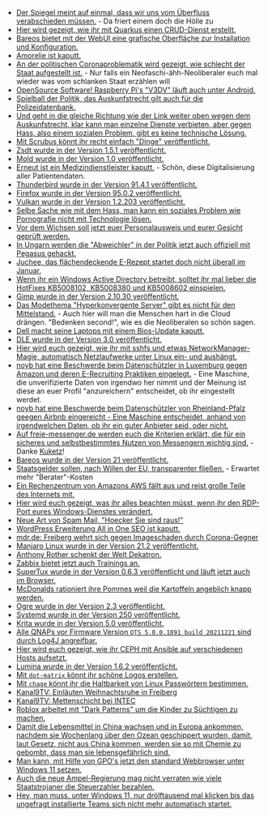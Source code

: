 * [Der Spiegel meint auf einmal, dass wir uns vom Überfluss verabschieden müssen.](https://blog.fefe.de/?ts=9f414390) - Da friert einem doch die Hölle zu
* [Hier wird gezeigt, wie ihr mit Quarkus einen CRUD-Dienst erstellt.](https://www.opensourcerers.org/2021/12/20/how-to-quickly-create-a-crud-service-with-quarkus/)
* [Bareos bietet mit der WebUI eine grafische Oberfläche zur Installation und Konfiguration.](https://www.bareos.com/de/bareos-webui-installation-und-konfiguration/)
* [Amorelie ist kaputt.](https://www.borncity.com/blog/2021/12/20/datenschutzvorfall-bei-erotikshop-amorelie-dez-2021/)
* [An der politischen Coronaproblematik wird gezeigt, wie schlecht der Staat aufgestellt ist.](https://blog.fefe.de/?ts=9f3eb126) - Nur falls ein Neofaschi-ähh-Neoliberaler euch mal wieder was vom schlanken Staat erzählen will
* [OpenSource Software! Raspberry Pi's "V3DV" läuft auch unter Android.](https://www.phoronix.com/scan.php?page=news_item&px=Raspberry-Pi-V3DV-Android)
* [Spielball der Politik, das Auskunfstrecht gilt auch für die Polizeidatenbank.](https://freiheitsrechte.org/polizeidatenbanken/)
* [Und geht in die gleiche Richtung wie der Link weiter oben wegen dem Auskunfstrecht, klar kann man einzelne Dienste verbieten, aber gegen Hass, also einem sozialen Problem, gibt es keine technische Lösung.](https://netzpolitik.org/2021/edit-policy-telegram-sperren-warum-es-keine-technische-loesung-gegen-hass-gibt/)
* [Mit Scrubus könnt ihr recht einfach "Dinge" veröffentlicht.](https://opensource.com/article/21/12/desktop-publishing-scribus)
* [Zsdt wurde in der Version 1.5.1 veröffentlicht.](https://www.phoronix.com/scan.php?page=news_item&px=Zstd-1.5.1-Released)
* [Mold wurde in der Version 1.0 veröffentlicht.](https://www.phoronix.com/scan.php?page=news_item&px=Mold-1.0-Released)
* [Erneut ist ein Medizindienstleister kaputt.](https://www.borncity.com/blog/2021/12/20/cyberangriffe-auf-compugroup-medical-se-co-kgaa/) - Schön, diese Digitalisierung aller Patientendaten.
* [Thunderbird wurde in der Version 91.4.1 veröffentlicht.](https://www.borncity.com/blog/2021/12/20/thunderbird-91-4-1/)
* [Firefox wurde in der Version 95.0.2 veröffentlicht.](https://www.borncity.com/blog/2021/12/20/firefox-95-0-2-freigegeben/)
* [Vulkan wurde in der Version 1.2.203 veröffentlicht.](https://www.phoronix.com/scan.php?page=news_item&px=Vulkan-1.2.203)
* [Selbe Sache wie mit dem Hass, man kann ein soziales Problem wie Pornografie nicht mit Technologie lösen.](https://netzpolitik.org/2021/kommentar-niemand-kann-jugendliche-vor-pornos-schuetzen/)
* [Vor dem Wichsen soll jetzt euer Personalausweis und eurer Gesicht geprüft werden.](https://netzpolitik.org/2021/privatsphaere-jugendschuetzerinnen-wollen-ausweiskontrolle-vor-pornoseiten/)
* [In Ungarn werden die "Abweichler" in der Politik jetzt auch offiziell mit Pegasus gehackt.](https://netzpolitik.org/2021/staatstrojaner-polnische-oppositionelle-mit-pegasus-gehackt/)
* [Juchee, das flächendeckende E-Rezept startet doch nicht überall im Januar.](https://netzpolitik.org/2021/gesundheitsdigitalisierung-das-e-rezept-kommt-doch-noch-nicht/)
* [Wenn ihr ein Windows Active Directory betreibt, solltet ihr mal lieber die HotFixes KB5008102, KB5008380 und KB5008602 einspielen.](https://www.bleepingcomputer.com/news/microsoft/microsoft-warns-of-easy-windows-domain-takeover-via-active-directory-bugs/)
* [Gimp wurde in der Version 2.10.30 veröffentlicht.](https://www.phoronix.com/scan.php?page=news_item&px=GIMP-2.10.30-Released)
* [Das Modethema "Hyperkonvergente Server" gibt es nicht für den Mittelstand.](https://www.windowspro.de/news/gartner-quadrant-2021-fuer-hyperkonvergente-infrastrukturen-nutanix-vmware-fuehrend-microsoft) - Auch hier will man die Menschen hart in die Cloud drängen. "Bedenken second!", wie es die Neoliberalen so schön sagen.
* [Dell macht seine Laptops mit einem Bios-Update kaputt.](https://www.bleepingcomputer.com/news/technology/new-dell-bios-updates-cause-laptops-and-desktops-not-to-boot/)
* [DLE wurde in der Version 3.0 veröffentlicht.](https://www.postgresql.org/about/news/database-lab-engine-30-ui-persistent-clones-postgresql-14-more-2376/)
* [Hier wird euch gezeigt, wie ihr mit sshfs und etwas NetworkManager-Magie, automatisch Netzlaufwerke unter Linux ein- und aushängt.](https://odoepner.wordpress.com/2021/12/21/mount-unmount-sshfs-as-network-goes-up-down/)
* [noyb hat eine Beschwerde beim Datenschützler in Luxemburg gegen Amazon und deren E-Recruiting Praktiken eingelegt.](https://noyb.eu/en/complaint-filed-help-my-recruiter-algorithm) - Eine Maschine, die unverifizierte Daten von irgendwo her nimmt und der Meinung ist diese an euer Profil "anzureichern" entscheidet, ob ihr eingestellt werdet.
* [noyb hat eine Beschwerde beim Datenschützler von Rheinland-Pfalz geegen Airbnb eingereicht - Eine Maschine entscheidet, anhand von irgendwelchen Daten, ob ihr ein guter Anbieter seid, oder nicht.](https://noyb.eu/en/gdpr-complaint-airbnb-hosts-mercy-algorithms)
* [Auf freie-messenger.de werden euch die Kriterien erklärt, die für ein sicheres und selbstbestimmtes Nutzen von Messengern wichtig sind.](https://www.freie-messenger.de/) - Danke [Kuketz](https://www.kuketz-blog.de/freie-messenger-gedanken-zu-whatsapp-e2ee-und-interoperabilitaet/)!
* [Bareos wurde in der Version 21 veröffentlicht.](https://www.bareos.com/de/bareos-21-de/)
* [Staatsgelder sollen, nach Willen der EU, transparenter fließen.](https://netzpolitik.org/2021/media-freedom-act-eu-kommission-will-transparenz-bei-staatsgeld-fuer-medien/) - Erwartet mehr "Berater"-Kosten
* [Ein Rechenzentrum von Amazons AWS fällt aus und reist große Teile des Internets mit.](https://www.borncity.com/blog/2021/12/22/ist-das-internet-wieder-kaputt-strung-groer-plattformen-22-12-2021/)
* [Hier wird euch gezeigt, was ihr alles beachten müsst, wenn ihr den RDP-Port eures Windows-Dienstes verändert.](http://woshub.com/change-rdp-port-3389-windows/)
* [Neue Art von Spam Mail, "Hoecker Sie sind raus!"](https://www.bleepingcomputer.com/news/security/dridex-malware-trolls-employees-with-fake-job-termination-emails/)
* [WordPress Erweiterung All in One SEO ist kaputt.](https://www.borncity.com/blog/2021/12/22/wordpress-800-000-webseiten-durch-all-in-one-seo-plugin-kompromittierbar/)
* [mdr.de: Freiberg wehrt sich gegen Imageschaden durch Corona-Gegner](https://www.mdr.de/nachrichten/sachsen/chemnitz/freiberg/corona-imagekampagne-freiberg-gegen-spaziergaenge-100.html)
* [Manjaro Linux wurde in der Version 21.2 veröffentlicht.](https://www.phoronix.com/scan.php?page=news_item&px=Manjaro-21.2-Released)
* [Anthony Rother schenkt der Welt Dekatron.](https://anthonyrother.bandcamp.com/album/dekatron?from=fanpub_fb)
* [Zabbix bietet jetzt auch Trainings an.](https://www.zabbix.com/training_courses_extra?language=english&course=advanced%20problem%20and%20anomaly%20detection%20with%20zabbix%2Cadvanced%20zabbix%20data%20pre-processing%2Cadvanced%20zabbix%20security%20administration%2Cautomation%20and%20integration%20with%20zabbix%20api)
* [SuperTux wurde in der Version 0.6.3 veröffentlicht und läuft jetzt auch im Browser.](https://www.phoronix.com/scan.php?page=news_item&px=SuperTux-0.6.3)
* [McDonalds rationiert ihre Pommes weil die Kartoffeln angeblich knapp werden.](https://blog.fefe.de/?ts=9f3dd339)
* [Ogre wurde in der Version 2.3 veröffentlicht.](https://www.phoronix.com/scan.php?page=news_item&px=Ogre-2.3-Released)
* [Systemd wurde in der Version 250 veröffentlicht.](https://www.phoronix.com/scan.php?page=news_item&px=systemd-250)
* [Krita wurde in der Version 5.0 veröffentlicht.](https://lwn.net/Articles/879679/rss)
* [Alle QNAPs vor Firmware Version `QTS 5.0.0.1891 build 20211221` sind durch Log4J angreifbar.](https://www.borncity.com/blog/2021/12/26/qnap-firmware-update-version-qts-5-0-0-1891-build-20211221-und-log4j-schwachstelle/)
* [Hier wird euch gezeigt, wie ihr CEPH mit Ansible auf verschiedenen Hosts aufsetzt.](https://opensource.com/article/21/1/ceph-raspberry-pi)
* [Lumina wurde in der Version 1.6.2 veröffentlicht.](https://www.phoronix.com/scan.php?page=news_item&px=Lumina-Desktop-1.6.2)
* [Mit `dot-matrix` könnt ihr schöne Logos erstellen.](https://opensource.com/article/21/12/dot-matrix)
* [Mit `chage` könnt ihr die Haltbarkeit von Linux Passwörtern bestimmen.](https://www.shellhacks.com/linux-set-password-to-never-expire/)
* [Kanal9TV: Einläuten Weihnachtsruhe in Freiberg](https://www.youtube.com/watch?v=TPyMxthLQso)
* [Kanal9TV: Mettenschicht bei INTEC](https://www.youtube.com/watch?v=X8ucvTzue90)
* [Roblox arbeitet mit "Dark Patterns" um die Kinder zu Süchtigen zu machen.](https://netzpolitik.org/2021/kritik-an-online-plattform-roblox-und-die-jungen-spiele-entwicklerinnen/)
* [Damit die Lebensmittel in China wachsen und in Europa ankommen, nachdem sie Wochenlang über den Ozean geschippert wurden, damit, laut Gesetz, nicht aus China kommen, werden sie so mit Chemie zu gebombt, dass man sie lebensgefährlich sind.](https://netzfrauen.org/2021/12/23/china-33/)
* [Man kann, mit Hilfe von GPO's jetzt den standard Webbrowser unter Windows 11 setzen.](https://4sysops.com/archives/set-default-web-browser-in-windows-11-using-group-policy/)
* [Auch die neue Ampel-Regierung mag nicht verraten wie viele Staatstrojaner die Steuerzahler bezahlen.](https://netzpolitik.org/2021/zitis-deutschland-und-der-staatstrojaner-candiru/)
* [Hey, man muss, unter Windows 11, nur drölftausend mal klicken bis das ungefragt installierte Teams sich nicht mehr automatisch startet.](http://woshub.com/disable-teams-autostart/)

